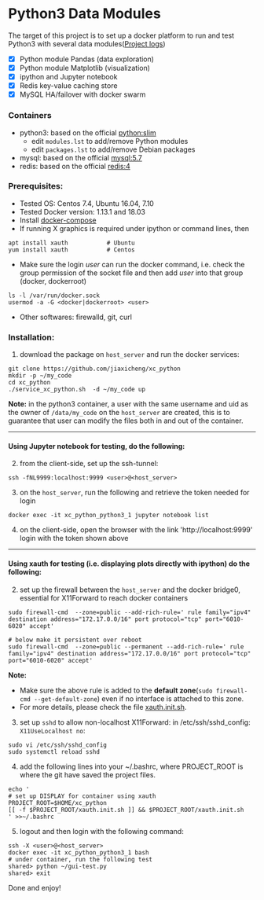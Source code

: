 # Python3 Data Modules #
The target of this project is to set up a docker platform to run and test Python3 with several data modules([Project logs](https://github.com/jiaxicheng/xc_python/blob/master/project_logs.md))
* [x] Python module Pandas (data exploration)
* [x] Python module Matplotlib (visualization)
* [x] ipython and Jupyter notebook
* [x] Redis key-value caching store
* [x] MySQL HA/failover with docker swarm

### Containers ###
+ python3: based on the official [python:slim](https://hub.docker.com/_/python/)
   + edit `modules.lst` to add/remove Python modules
   + edit `packages.lst` to add/remove Debian packages
+ mysql: based on the official [mysql:5.7](https://hub.docker.com/_/mysql/)
+ redis: based on the official [redis:4](https://hub.docker.com/_/redis/)

### Prerequisites: ###
+ Tested OS: Centos 7.4, Ubuntu 16.04, 7.10
+ Tested Docker version: 1.13.1 and 18.03
+ Install [docker-compose](https://docs.docker.com/compose/install/#install-compose) 
+ If running X graphics is required under ipython or command lines, then 
```
apt install xauth           # Ubuntu
yum install xauth           # Centos
```
+ Make sure the login *user* can run the docker command, i.e. check the group permission of the socket file and then add *user* into that group (docker, dockerroot)
```
ls -l /var/run/docker.sock
usermod -a -G <docker|dockerroot> <user>
```
+ Other softwares: firewalld, git, curl

### Installation: ###
1. download the package on `host_server` and run the docker services: 
```
git clone https://github.com/jiaxicheng/xc_python
mkdir -p ~/my_code
cd xc_python
./service_xc_python.sh  -d ~/my_code up
```
**Note:** in the python3 container, a user with the same username and uid as the owner of `/data/my_code` on the `host_server` are created, this is to guarantee that user can modify the files both in and out of the container.

---
#### Using Jupyter notebook for testing, do the following: ####
2. from the client-side, set up the ssh-tunnel: 
```
ssh -fNL9999:localhost:9999 <user>@<host_server>
```

3. on the `host_server`, run the following and retrieve the token needed for login
```
docker exec -it xc_python_python3_1 jupyter notebook list
```
4. on the client-side, open the browser with the link 'http://localhost:9999'
      login with the token shown above

---
#### Using xauth for testing (i.e. displaying plots directly with ipython) do the following: ####
2. set up the firewall between the `host_server` and the docker bridge0, essential for X11Forward to reach docker containers
```
sudo firewall-cmd  --zone=public --add-rich-rule=' rule family="ipv4" destination address="172.17.0.0/16" port protocol="tcp" port="6010-6020" accept'

# below make it persistent over reboot
sudo firewall-cmd  --zone=public --permanent --add-rich-rule=' rule family="ipv4" destination address="172.17.0.0/16" port protocol="tcp" port="6010-6020" accept'
```
**Note:**
+ Make sure the above rule is added to the **default zone**(`sudo firewall-cmd --get-default-zone`) even if no interface is attached to this zone.
+ For more details, please check the file [xauth.init.sh](https://github.com/jiaxicheng/xc_python/blob/master/xauth.init.sh).

3. set up `sshd` to allow non-localhost X11Forward: in /etc/ssh/sshd_config: `X11UseLocalhost no`:
```
sudo vi /etc/ssh/sshd_config     
sudo systemctl reload sshd
```

4. add the following lines into your ~/.bashrc, where PROJECT_ROOT is where the git have saved the project files.
```
echo '
# set up DISPLAY for container using xauth
PROJECT_ROOT=$HOME/xc_python
[[ -f $PROJECT_ROOT/xauth.init.sh ]] && $PROJECT_ROOT/xauth.init.sh
' >>~/.bashrc
```

5. logout and then login with the following command:
```
ssh -X <user>@<host_server>
docker exec -it xc_python_python3_1 bash
# under container, run the following test
shared> python ~/gui-test.py
shared> exit
``` 

Done and enjoy!
